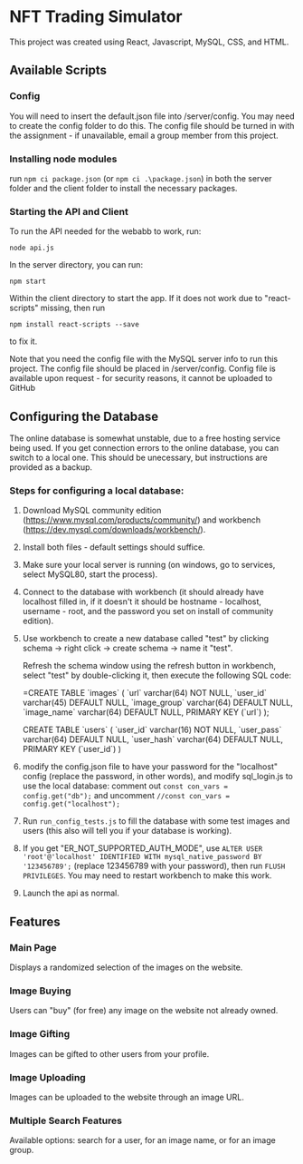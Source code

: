 # NFT Trading Simulator

This project was created using React, Javascript, MySQL, CSS, and HTML.

## Available Scripts

### Config

You will need to insert the default.json file into /server/config. You may need to create the config folder to do this. The config file should be turned in with the assignment - if unavailable, email a group member from this project.

### Installing node modules

run `npm ci package.json` (or `npm ci .\package.json`) in both the server folder and the client folder to install the necessary packages.

### Starting the API and Client

To run the API needed for the webabb to work, run:

`node api.js`

In the server directory, you can run:

`npm start`

Within the client directory to start the app. If it does not work due to "react-scripts" missing, then run

`npm install react-scripts --save`

to fix it.

Note that you need the config file with the MySQL server info to run this project. The config file should be placed in /server/config. Config file is available upon request - for security reasons, it cannot be uploaded to GitHub

## Configuring the Database

The online database is somewhat unstable, due to a free hosting service being used. If you get connection errors to the online database, you can switch to a local one. This should be unecessary, but instructions are provided as a backup.

### Steps for configuring a local database:

1. Download MySQL community edition (https://www.mysql.com/products/community/) and workbench (https://dev.mysql.com/downloads/workbench/).

2. Install both files - default settings should suffice.

3. Make sure your local server is running (on windows, go to services, select MySQL80, start the process).
 
4. Connect to the database with workbench (it should already have localhost filled in, if it doesn't it should be hostname - localhost, username - root, and the password you set on install of community edition).

5. Use workbench to create a new database called "test" by clicking schema -> right click -> create schema -> name it "test".
  
     Refresh the schema window using the refresh button in workbench, select "test" by double-clicking it, then execute the following SQL code:

   =CREATE TABLE \`images\` (
  \`url\` varchar(64) NOT NULL,
  \`user_id\` varchar(45) DEFAULT NULL,
  \`image_group\` varchar(64) DEFAULT NULL,
  \`image_name\` varchar(64) DEFAULT NULL,
  PRIMARY KEY (\`url\`)
);

    CREATE TABLE \`users\` (
  \`user_id\` varchar(16) NOT NULL,
  \`user_pass\` varchar(64) DEFAULT NULL,
  \`user_hash\` varchar(64) DEFAULT NULL,
  PRIMARY KEY (\`user_id\`)
)


6. modify the config.json file to have your password for the "localhost" config (replace the password, in other words), and modify sql_login.js to use the local database: comment out `const con_vars = config.get("db");` and uncomment `//const con_vars = config.get("localhost");`

7. Run `run_config_tests.js` to fill the database with some test images and users (this also will tell you if your database is working).

8. If you get "ER_NOT_SUPPORTED_AUTH_MODE", use `ALTER USER 'root'@'localhost' IDENTIFIED WITH mysql_native_password BY '123456789';` (replace 123456789 with your password), then run `FLUSH PRIVILEGES`. You may need to restart workbench to make this work.

9. Launch the api as normal.

## Features

### Main Page

Displays a randomized selection of the images on the website.

### Image Buying

Users can "buy" (for free) any image on the website not already owned.

### Image Gifting

Images can be gifted to other users from your profile.

### Image Uploading

Images can be uploaded to the website through an image URL. 

### Multiple Search Features

Available options: search for a user, for an image name, or for an image group.

